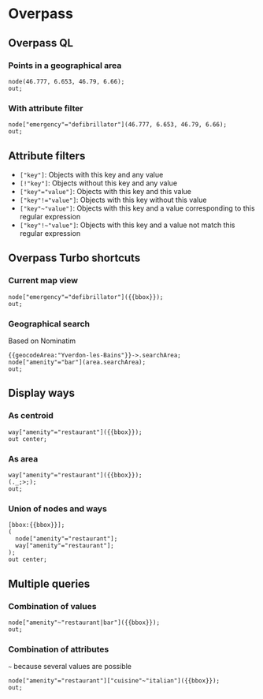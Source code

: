 # Overpass

## Overpass QL

### Points in a geographical area

```
node(46.777, 6.653, 46.79, 6.66);
out;
```

### With attribute filter

```
node["emergency"="defibrillator"](46.777, 6.653, 46.79, 6.66);
out;
```

## Attribute filters

- `["key"]`: Objects with this key and any value
- `[!"key"]`: Objects without this key and any value
- `["key"="value"]`: Objects with this key and this value
- `["key"!="value"]`: Objects with this key without this value
- `["key"~"value"]`: Objects with this key and a value corresponding to this regular expression
- `["key"!~"value"]`: Objects with this key and a value not match this regular expression

## Overpass Turbo shortcuts

### Current map view

```
node["emergency"="defibrillator"]({{bbox}});
out;
```

### Geographical search

Based on Nominatim

```
{{geocodeArea:"Yverdon-les-Bains"}}->.searchArea;
node["amenity"="bar"](area.searchArea);
out;
```

## Display ways

### As centroid

```
way["amenity"="restaurant"]({{bbox}});
out center;
```

### As area

```
way["amenity"="restaurant"]({{bbox}});
(._;>;);
out;
```

### Union of nodes and ways

```
[bbox:{{bbox}}];
(
  node["amenity"="restaurant"];
  way["amenity"="restaurant"];
);
out center;
```

## Multiple queries

### Combination of values

```
node["amenity"~"restaurant|bar"]({{bbox}});
out;
```

### Combination of attributes

`~` because several values are possible

```
node["amenity"="restaurant"]["cuisine"~"italian"]({{bbox}});
out;
```
